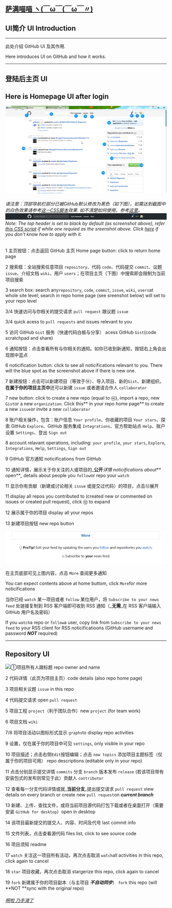 ## [萨满喵喵 ヽ(￣ω￣(￣ω￣〃)](https://emlvirus.github.io/)

## UI简介 UI Introduction

---

此处介绍 GitHub UI 及其作用.

Here introduces UI on GitHub and how it works.

---

## 登陆后主页 UI
## Here is Homepage UI after login

![](..\images/2017-02-18_16-50-13.png)

###### 请注意：顶部导航栏部分已被GitHub默认修改为黑色（如下图），如需达到截图中的白色效果请参考[这一CSS脚本](https://userstyles.org/styles/138766/github-return-light-themed-header)效果. 如不清楚如何使用，参考[这里](https://userstyles.org/help/stylish)。![](..\images/import3.png)Note: The top header is set to black by default (as screenshot above), refer [this CSS script](https://userstyles.org/styles/138766/github-return-light-themed-header) if white one requied as the sreenshot above. Click [here](https://userstyles.org/help/stylish) if you don't know how to apply with it.

1 主页按钮：点击返回 GitHub 主页 Home page button: click to return home page

2 搜索框：全站搜索任意项目 `repository`、代码 `code`、代码提交 `commit`、议题 `issue`、介绍文档 `wiki`、用户 `users`；在项目主页（下图）中搜索即会限制为当前项目搜索

3 search box: search any`repository`, `code`, `commit`, `issue`, `wiki`, `users`at whole site level; search in repo home page (see sreenshot below) will set to your repo level

3/4 快速访问与你相关的提交请求 `pull request` 跟议题 `issue`

3/4 quick acess to `pull requests` and issues relevant to you

5 访问 GitHub `Gist` 服务（快速代码白板与分享） acess GitHub `Gist`\(code scratchpad and share\)

6 通知按钮：点击查看所有与你相关的通知。如你已收到新通知，按钮右上角会出现图中蓝点

6 noticification button: click to see all noticifications relevant to you. There will the blue spot as the screenshot above if there is new one.

7 新建按钮：点击可以新建项目（等效于⑭）、导入项目、新的`Gist`、新建组织。**在属于你的项目主页中**还可以新建 `issue` 或者邀请合作人 `collaborator`

7 new button: click to create a new repo \(equal to ⑭\), import a repo, new `Gist`or a new `organization`. Click this** in your repo home page** to create a new `issue`or invite a new `collaborator`

8 账户相关操作，包含：账户信息 `Your profile`、你收藏的项目 `Your stars`、探索 GitHub `Explore`、GitHub 服务集成 `Integrations`、官方帮助站点 `Help`、账户设置 `Settings`、登出 `Sign out`

8 account relavant operations, including: `your profile`, `your stars`, `Explore`, `Integrations`, `Help`, `Settings`, `Sign out`

9 GitHub 官方通知 noticifications from GitHub

10 通知详情，展示关于你关注的人或项目的_**公开**_详情 noticifications about_** open**_ details about people you `follow`or repo your `watch`

11 显示你有贡献（新建或讨论相关 `issue` 或提交过代码）的项目，点击⑫展开

11 display all repos you contributed to \(created new or commented on issues or created pull request\), click ⑫ to expand

12 展示属于你的项目 display all your repos

13 新建项目按钮 new repo button

![](..\images/import2.png)

在主页底部可见上图内容，点击 `More` 查阅更多通知

You can expect contents above at home buttom, click `More`for more noticifications

当你已经 `watch` 某一项目或者 `follow` 某位用户，将 `Subscribe to your news feed` 处链接复制到 RSS 客户端即可收到 RSS 通知（_**无需**_在 RSS 客户端输入 GitHub 用户名及密码）

If you `watch`a repo or `follow`a user, copy link from `Subscribe to your news feed` to your RSS client for RSS noticificatioons (GitHub username and password _**NOT**_ required)

---

## Repository UI

![](./assets/firefox_2017-02-18_18-42-27.png)①项目所有人跟标题 repo owner and name

2 代码详情（此页为项目主页）code details (also repo home page)

3 项目相关议题 `issue` in this repo

4 代码提交请求 open `pull request`

5 项目工程 `project`（利于团队合作）new `project` (for team work)

6 项目文档 `wiki`

7/8 将项目活动以图标形式显示 `graphs`to display repo activities

9 设置，仅在属于你的项目中可见 `settings`, only visible in your repo

10 项目描述；点击右侧`Edit`按钮编辑；点击 `new topics` 添加项目主题标签（仅属于你的项目可用） repo descriptions (editable only in your repo)

11 点击分别显示提交详情 `commits` 分支 `branch` 版本发布 `release` (若该项目带有安装包式的发布则常见于此）贡献人 `contributor`

12 查看每一分支代码详情或就_**当前分支**_提出提交请求 `pull request` view details on every branch or create new `pull request`on _**current branch**_

13 新建、上传、查找文件，或将当前项目源代码打包下载或者在桌面打开（需要安装 `GitHub for desktop`）open in desktop

14 该项目最新提交的提交人、内容、时间及代号 last commit info

15 文件列表，点击查看源代码 files list, click to see source code

16 项目须知 readme

17 `watch` 关注这一项目所有活动，再次点击取消 `watch`all activities in this repo, click again to cancel

18 `star` 项目收藏，再次点击取消 stargerize this repo, click again to cancel

19 `fork` 新建属于你的项目副本（与主项目 _**不自动同步**_） `fork` this repo (will **NOT **sync with the original repo)

###### [啊啦 乃手滑了](..\homepage.html#table-of-contents)
